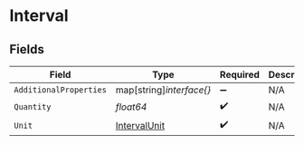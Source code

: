 # Interval


## Fields

| Field                                               | Type                                                | Required                                            | Description                                         |
| --------------------------------------------------- | --------------------------------------------------- | --------------------------------------------------- | --------------------------------------------------- |
| `AdditionalProperties`                              | map[string]*interface{}*                            | :heavy_minus_sign:                                  | N/A                                                 |
| `Quantity`                                          | *float64*                                           | :heavy_check_mark:                                  | N/A                                                 |
| `Unit`                                              | [IntervalUnit](../../models/shared/intervalunit.md) | :heavy_check_mark:                                  | N/A                                                 |